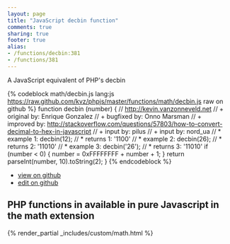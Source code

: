 ```yaml
---
layout: page
title: "JavaScript decbin function"
comments: true
sharing: true
footer: true
alias:
- /functions/decbin:381
- /functions/381
---
```

<!-- Generated by Rakefile:build -->
A JavaScript equivalent of PHP's decbin

{% codeblock math/decbin.js lang:js https://raw.github.com/kvz/phpjs/master/functions/math/decbin.js raw on github %}
function decbin (number) {
    // http://kevin.vanzonneveld.net
    // +   original by: Enrique Gonzalez
    // +   bugfixed by: Onno Marsman
    // +   improved by: http://stackoverflow.com/questions/57803/how-to-convert-decimal-to-hex-in-javascript
    // +   input by: pilus
    // +   input by: nord_ua
    // *     example 1: decbin(12);
    // *     returns 1: '1100'
    // *     example 2: decbin(26);
    // *     returns 2: '11010'
    // *     example 3: decbin('26');
    // *     returns 3: '11010'
    if (number < 0) {
        number = 0xFFFFFFFF + number + 1;
    }
    return parseInt(number, 10).toString(2);
}
{% endcodeblock %}

 - [view on github](https://github.com/kvz/phpjs/blob/master/functions/math/decbin.js)
 - [edit on github](https://github.com/kvz/phpjs/edit/master/functions/math/decbin.js)

## PHP functions in available in pure Javascript in the math extension
{% render_partial _includes/custom/math.html %}
